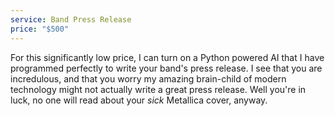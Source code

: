 ```yaml
---
service: Band Press Release
price: "$500"
---
```

For this significantly low price, I can turn on a Python powered AI that I have programmed perfectly to write your band's press release. I see that you are incredulous, and that you worry my amazing brain-child of modern technology might not actually write a great press release. Well you're in luck, no one will read about your *sick* Metallica cover, anyway.
